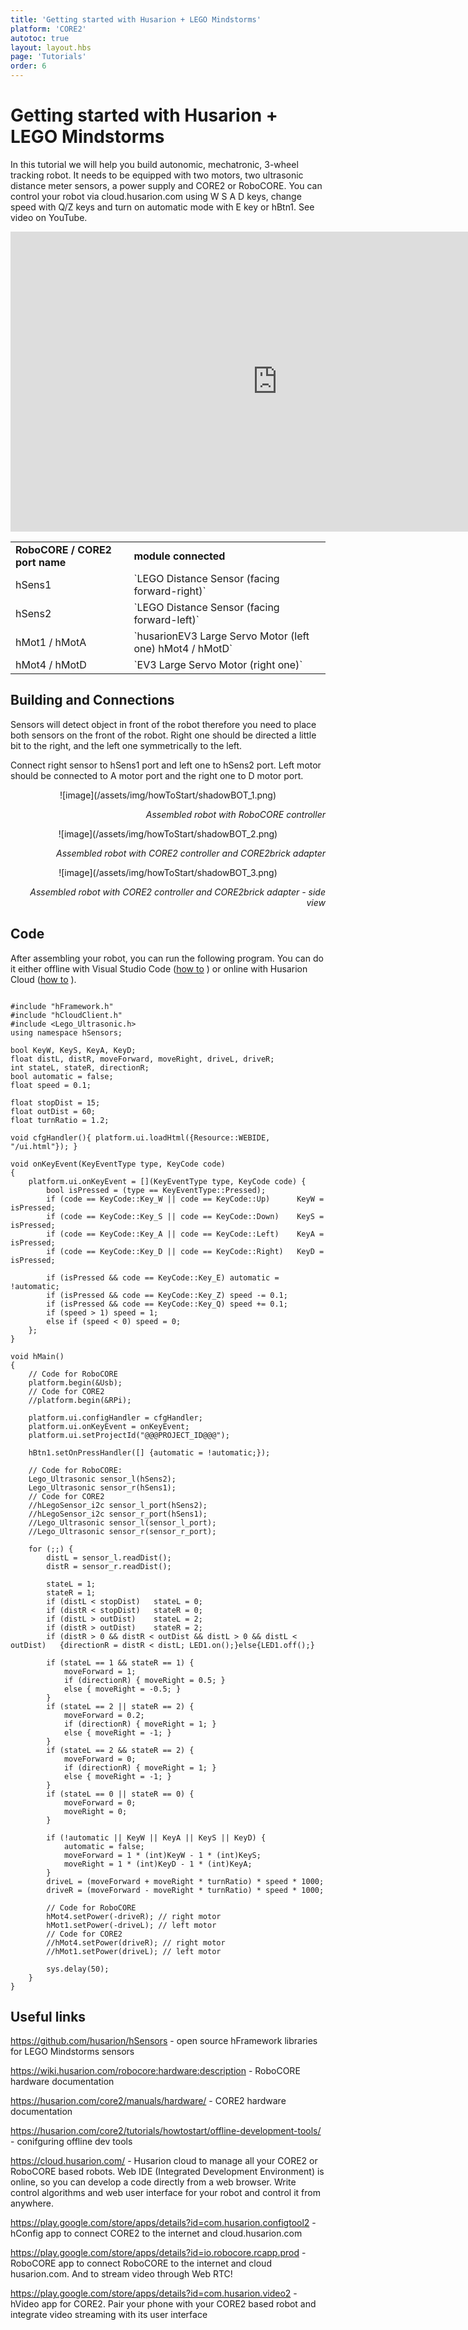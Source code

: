 ```yaml
---
title: 'Getting started with Husarion + LEGO Mindstorms'
platform: 'CORE2'
autotoc: true
layout: layout.hbs
page: 'Tutorials'
order: 6
---
```


# Getting started with Husarion + LEGO Mindstorms #

In this tutorial we will help you build autonomic, mechatronic, 3-wheel tracking robot. It needs to be equipped with two motors, two ultrasonic distance meter sensors, a power supply and CORE2 or RoboCORE. You can control your robot via cloud.husarion.com using W S A D keys, change speed with Q/Z keys and turn on automatic mode with E key or hBtn1.
See video on YouTube.

<iframe width="854" height="480" src="https://www.youtube.com/embed/kKvd2eyvoZE" frameborder="0" allowfullscreen>
</iframe>

<table>
    <tr>
    <td><b>RoboCORE / CORE2 port name</b></td><td><b>module connected</b></td>
    </tr>
    <tr>
        <td>hSens1</td><td>`LEGO Distance Sensor (facing forward-right)`</td>
    </tr>
    <tr>
        <td>hSens2</td><td>`LEGO Distance Sensor (facing forward-left)`</td>
    </tr>
    <tr>
        <td>hMot1 / hMotA</td><td>`husarionEV3 Large Servo Motor (left one)
hMot4 / hMotD`</td>
    </tr>
    <tr>
        <td>hMot4 / hMotD</td><td>`EV3 Large Servo Motor (right one)`</td>
    </tr>
</table>


## Building and Connections ##

Sensors will detect object in front of the robot therefore you need to place both sensors on the front of the robot. Right one should be directed  a little bit to the right, and the left one symmetrically to the left.

Connect right sensor to hSens1 port and left one to hSens2 port.
Left motor should be connected to A motor port and the right one to D motor port.

<div style="text-align: center">![image](/assets/img/howToStart/shadowBOT_1.png)<p align="right"> <i>Assembled robot with RoboCORE controller</i></p></div>
<div style="text-align: center">![image](/assets/img/howToStart/shadowBOT_2.png)<p align="right"> <i>Assembled robot with CORE2 controller and CORE2brick adapter</i></p></div>
<div style="text-align: center">![image](/assets/img/howToStart/shadowBOT_3.png)<p align="right"> <i>Assembled robot with CORE2 controller and CORE2brick adapter - side view</i></p></div>

## Code ##

After assembling your robot, you can run the following program. You can do it either offline with Visual Studio Code (<a href="https://husarion.com/core2/tutorials/howtostart/offline-development-tools/">how to</a>
) or online with Husarion Cloud (<a href="https://husarion.com/core2/tutorials/howtostart/run-your-first-program/">how to</a>
).

```

#include "hFramework.h"
#include "hCloudClient.h"
#include <Lego_Ultrasonic.h>
using namespace hSensors;

bool KeyW, KeyS, KeyA, KeyD;
float distL, distR, moveForward, moveRight, driveL, driveR;
int stateL, stateR, directionR;
bool automatic = false;
float speed = 0.1;

float stopDist = 15;
float outDist = 60;
float turnRatio = 1.2;

void cfgHandler(){ platform.ui.loadHtml({Resource::WEBIDE, "/ui.html"}); }

void onKeyEvent(KeyEventType type, KeyCode code)
{
    platform.ui.onKeyEvent = [](KeyEventType type, KeyCode code) {
        bool isPressed = (type == KeyEventType::Pressed);
        if (code == KeyCode::Key_W || code == KeyCode::Up)      KeyW = isPressed;
        if (code == KeyCode::Key_S || code == KeyCode::Down)    KeyS = isPressed;
        if (code == KeyCode::Key_A || code == KeyCode::Left)    KeyA = isPressed;
        if (code == KeyCode::Key_D || code == KeyCode::Right)   KeyD = isPressed;

        if (isPressed && code == KeyCode::Key_E) automatic = !automatic;
        if (isPressed && code == KeyCode::Key_Z) speed -= 0.1;
        if (isPressed && code == KeyCode::Key_Q) speed += 0.1;
        if (speed > 1) speed = 1;
        else if (speed < 0) speed = 0;
    };
}

void hMain()
{
    // Code for RoboCORE
    platform.begin(&Usb);
    // Code for CORE2
    //platform.begin(&RPi);
    
    platform.ui.configHandler = cfgHandler;
    platform.ui.onKeyEvent = onKeyEvent;
    platform.ui.setProjectId("@@@PROJECT_ID@@@");

    hBtn1.setOnPressHandler([] {automatic = !automatic;});

    // Code for RoboCORE:
    Lego_Ultrasonic sensor_l(hSens2);
    Lego_Ultrasonic sensor_r(hSens1);
    // Code for CORE2
    //hLegoSensor_i2c sensor_l_port(hSens2);
    //hLegoSensor_i2c sensor_r_port(hSens1);
    //Lego_Ultrasonic sensor_l(sensor_l_port);
    //Lego_Ultrasonic sensor_r(sensor_r_port);

    for (;;) {
        distL = sensor_l.readDist();
        distR = sensor_r.readDist();

        stateL = 1;
        stateR = 1;
        if (distL < stopDist)   stateL = 0;
        if (distR < stopDist)   stateR = 0;
        if (distL > outDist)    stateL = 2;
        if (distR > outDist)    stateR = 2;
        if (distR > 0 && distR < outDist && distL > 0 && distL < outDist)   {directionR = distR < distL; LED1.on();}else{LED1.off();}

        if (stateL == 1 && stateR == 1) {
            moveForward = 1;
            if (directionR) { moveRight = 0.5; }
            else { moveRight = -0.5; }
        }
        if (stateL == 2 || stateR == 2) {
            moveForward = 0.2;
            if (directionR) { moveRight = 1; }
            else { moveRight = -1; }
        }
        if (stateL == 2 && stateR == 2) {
            moveForward = 0;
            if (directionR) { moveRight = 1; }
            else { moveRight = -1; }
        }
        if (stateL == 0 || stateR == 0) {
            moveForward = 0;
            moveRight = 0;
        }

        if (!automatic || KeyW || KeyA || KeyS || KeyD) {
            automatic = false;
            moveForward = 1 * (int)KeyW - 1 * (int)KeyS;
            moveRight = 1 * (int)KeyD - 1 * (int)KeyA;
        }
        driveL = (moveForward + moveRight * turnRatio) * speed * 1000;
        driveR = (moveForward - moveRight * turnRatio) * speed * 1000;
        
        // Code for RoboCORE
        hMot4.setPower(-driveR); // right motor
        hMot1.setPower(-driveL); // left motor
        // Code for CORE2
        //hMot4.setPower(driveR); // right motor
        //hMot1.setPower(driveL); // left motor

        sys.delay(50);
    }
}

```

## Useful links ##

https://github.com/husarion/hSensors - open source hFramework libraries for LEGO Mindstorms sensors

https://wiki.husarion.com/robocore:hardware:description - RoboCORE hardware documentation

https://husarion.com/core2/manuals/hardware/ - CORE2 hardware documentation

https://husarion.com/core2/tutorials/howtostart/offline-development-tools/ - conifguring offline dev tools

https://cloud.husarion.com/ - Husarion cloud to manage all your CORE2 or RoboCORE based robots. Web IDE (Integrated Development Environment) is online, so you can develop a code directly from a web browser. Write control algorithms and web user interface for your robot and control it from anywhere.

https://play.google.com/store/apps/details?id=com.husarion.configtool2 - hConfig app to connect CORE2 to the internet and cloud.husarion.com

https://play.google.com/store/apps/details?id=io.robocore.rcapp.prod - RoboCORE app to connect RoboCORE to the internet and cloud husarion.com. And to stream video through Web RTC!

https://play.google.com/store/apps/details?id=com.husarion.video2 - hVideo app for CORE2. Pair your phone with your CORE2 based robot and integrate video streaming with its user interface
